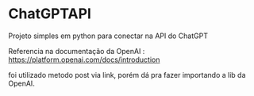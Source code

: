 # ChatGPTAPI
Projeto simples em python para conectar na API do ChatGPT

Referencia na documentação da OpenAI : https://platform.openai.com/docs/introduction

foi utilizado metodo post via link, porém dá pra fazer importando a lib da OpenAI.
